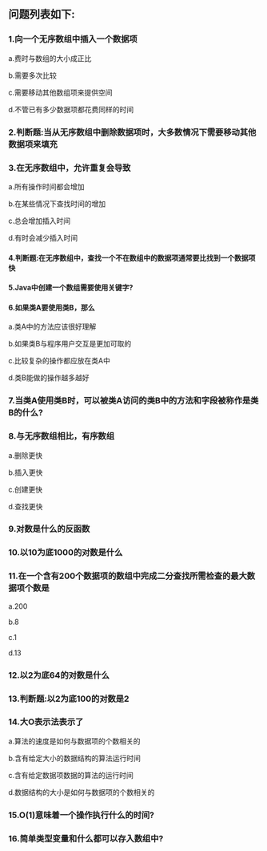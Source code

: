 ## 问题列表如下:

### 1.向一个无序数组中插入一个数据项

a.费时与数组的大小成正比

b.需要多次比较

c.需要移动其他数组项来提供空间

d.不管已有多少数据项都花费同样的时间


### 2.判断题:当从无序数组中删除数据项时，大多数情况下需要移动其他数据项来填充


### 3.在无序数组中，允许重复会导致

a.所有操作时间都会增加

b.在某些情况下查找时间的增加

c.总会增加插入时间

d.有时会减少插入时间



#### 4.判断题:在无序数组中，查找一个不在数组中的数据项通常要比找到一个数据项快

#### 5.Java中创建一个数组需要使用关键字?

#### 6.如果类A要使用类B，那么

a.类A中的方法应该很好理解

b.如果类B与程序用户交互是更加可取的

c.比较复杂的操作都应放在类A中

d.类B能做的操作越多越好

### 7.当类A使用类B时，可以被类A访问的类B中的方法和字段被称作是类B的什么?


### 8.与无序数组相比，有序数组

a.删除更快

b.插入更快

c.创建更快

d.查找更快


### 9.对数是什么的反函数

### 10.以10为底1000的对数是什么

### 11.在一个含有200个数据项的数组中完成二分查找所需检查的最大数据项个数是

a.200

b.8

c.1

d.13

### 12.以2为底64的对数是什么

### 13.判断题:以2为底100的对数是2

### 14.大O表示法表示了

a.算法的速度是如何与数据项的个数相关的

b.含有给定大小的数据结构的算法运行时间

c.含有给定数据项数据的算法的运行时间

d.数据结构的大小是如何与数据项的个数相关的

### 15.O(1)意味着一个操作执行什么的时间?

### 16.简单类型变量和什么都可以存入数组中?